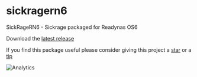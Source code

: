 # sickragern6
SickRageRN6 - Sickrage packaged for Readynas OS6

Download the [latest release](https://github.com/TheWoollyBully/sickragern6/releases/download/v0.1/sickragern6-0.1.deb)

If you find this package useful please consider giving this project a [star](https://github.com/TheWoollyBully/sickragern6/star) or a [tip](https://www.gittip.com/on/github/TheWoollyBully/)

![Analytics](https://ga-beacon.appspot.com/UA-61122509-1/TheWoollyBully/sickragern6/?pixel)
